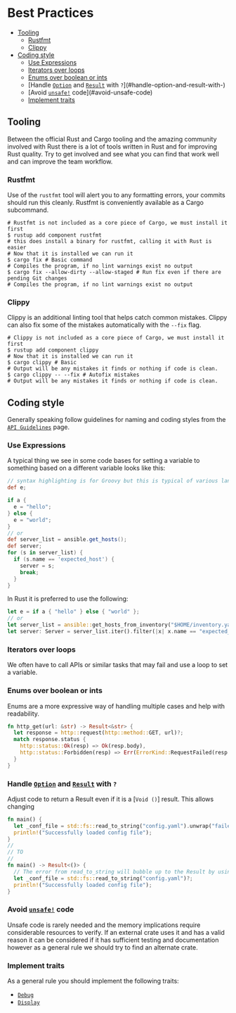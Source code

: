 # Best Practices <!-- omit in toc -->

- [Tooling](#tooling)
  - [Rustfmt](#rustfmt)
  - [Clippy](#clippy)
- [Coding style](#coding-style)
  - [Use Expressions](#use-expressions)
  - [Iterators over loops](#iterators-over-loops)
  - [Enums over boolean or ints](#enums-over-boolean-or-ints)
  - [Handle [`Option`] and [`Result`] with `?`](#handle-option-and-result-with-)
  - [Avoid [`unsafe!`] code](#avoid-unsafe-code)
  - [Implement traits](#implement-traits)

## Tooling

Between the official Rust and Cargo tooling and the amazing community involved with Rust
there is a lot of tools written in Rust and for improving Rust quality. Try to get involved
and see what you can find that work well and can improve the team workflow.

### Rustfmt

Use of the `rustfmt` tool will alert you to any formatting errors,
your commits should run this cleanly. Rustfmt is conveniently available
as a Cargo subcommand.

```shell
# Rustfmt is not included as a core piece of Cargo, we must install it first
$ rustup add component rustfmt
# this does install a binary for rustfmt, calling it with Rust is easier
# Now that it is installed we can run it
$ cargo fix # Basic command
# Compiles the program, if no lint warnings exist no output
$ cargo fix --allow-dirty --allow-staged # Run fix even if there are pending Git changes
# Compiles the program, if no lint warnings exist no output
```

### Clippy

Clippy is an additional linting tool that helps catch common mistakes.
Clippy can also fix some of the mistakes automatically with the `--fix` flag.

```shell
# Clippy is not included as a core piece of Cargo, we must install it first
$ rustup add component clippy
# Now that it is installed we can run it
$ cargo clippy # Basic
# Output will be any mistakes it finds or nothing if code is clean.
$ cargo clippy -- --fix # Autofix mistakes
# Output will be any mistakes it finds or nothing if code is clean.
```

## Coding style

Generally speaking follow guidelines for naming and coding styles from the [`API Guidelines`] page.

### Use Expressions

A typical thing we see in some code bases for setting a variable to something based
on a different variable looks like this:

```groovy
// syntax highlighting is for Groovy but this is typical of various languages
def e;

if a {
  e = "hello";
} else {
  e = "world";
}
// or
def server_list = ansible.get_hosts();
def server;
for (s in server_list) {
  if (s.name == 'expected_host') {
    server = s;
    break;
  }
}
```

In Rust it is preferred to use the following:

```rust
let e = if a { "hello" } else { "world" };
// or
let server_list = ansible::get_hosts_from_inventory("$HOME/inventory.yaml");
let server: Server = server_list.iter().filter(|x| x.name == "expected_host").first();
```

### Iterators over loops

We often have to call APIs or similar tasks that may fail and use a loop to set a variable.

### Enums over boolean or ints

Enums are a more expressive way of handling multiple cases and help with readability.

```rust
fn http_get(url: &str) -> Result<&str> {
  let response = http::request(http::method::GET, url)?;
  match response.status {
    http::status::Ok(resp) => Ok(resp.body),
    http::status::Forbidden(resp) => Err(ErrorKind::RequestFailed(resp.body)),
  }
}
```

### Handle [`Option`] and [`Result`] with `?`

Adjust code to return a Result even if it is a [`Void ()`] result. This allows changing

```rust
fn main() {
  let _conf_file = std::fs::read_to_string("config.yaml").unwrap("failed to load file");
  println!("Successfully loaded config file");
}
//
// TO
//
fn main() -> Result<()> {
  // The error from read_to_string will bubble up to the Result by using `?`
  let _conf_file = std::fs::read_to_string("config.yaml")?;
  println!("Successfully loaded config file");
}
```

### Avoid [`unsafe!`] code

Unsafe code is rarely needed and the memory implications require considerable resources
to verify. If an external crate uses it and has a valid reason it can be considered if
it has sufficient testing and documentation however as a general rule we should try to
find an alternate crate.

### Implement traits

As a general rule you should implement the following traits:

- [`Debug`]
- [`Display`]

<!-- Links -->

[`debug`]: https://doc.rust-lang.org/std/fmt/trait.Debug.html
[`display`]: https://doc.rust-lang.org/std/fmt/trait.Display.html
[`result`]: https://doc.rust-lang.org/stable/std/result/
[`option`]: https://doc.rust-lang.org/stable/std/option/
[`unsafe!`]: https://doc.rust-lang.org/stable/std/keyword.unsafe.html
[`api guidelines`]: https://rust-lang.github.io/api-guidelines/checklist.html
